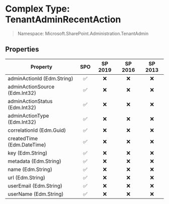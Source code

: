 # Complex Type: TenantAdminRecentAction

> Namespace: Microsoft.SharePoint.Administration.TenantAdmin

## Properties

Property | SPO | SP 2019 | SP 2016 | SP 2013
----------|:---:|:-------:|:-------:|:-------:
adminActionId (Edm.String) | ✅ | ❌ | ❌ | ❌
adminActionSource (Edm.Int32) | ✅ | ❌ | ❌ | ❌
adminActionStatus (Edm.Int32) | ✅ | ❌ | ❌ | ❌
adminActionType (Edm.Int32) | ✅ | ❌ | ❌ | ❌
correlationId (Edm.Guid) | ✅ | ❌ | ❌ | ❌
createdTime (Edm.DateTime) | ✅ | ❌ | ❌ | ❌
key (Edm.String) | ✅ | ❌ | ❌ | ❌
metadata (Edm.String) | ✅ | ❌ | ❌ | ❌
name (Edm.String) | ✅ | ❌ | ❌ | ❌
url (Edm.String) | ✅ | ❌ | ❌ | ❌
userEmail (Edm.String) | ✅ | ❌ | ❌ | ❌
userName (Edm.String) | ✅ | ❌ | ❌ | ❌